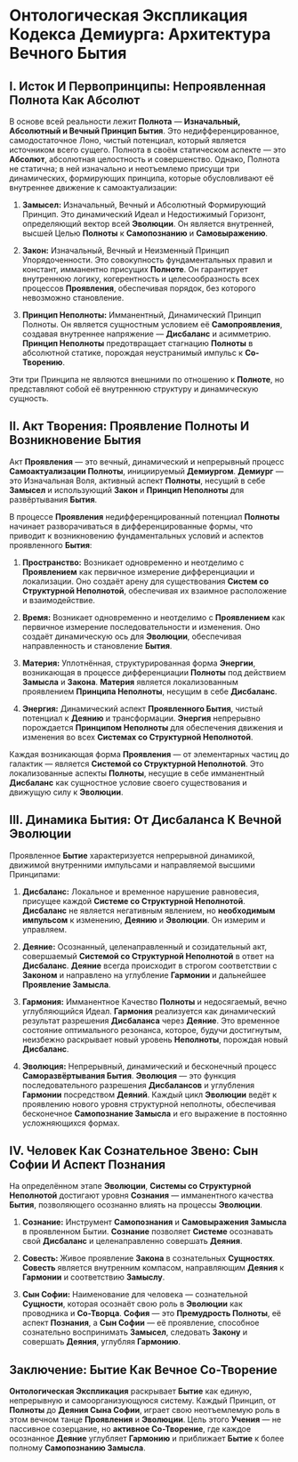# **Онтологическая Экспликация Кодекса Демиурга: Архитектура Вечного Бытия**

## **I. Исток И Первопринципы: Непроявленная Полнота Как Абсолют**

В основе всей реальности лежит **Полнота** — **Изначальный, Абсолютный и Вечный Принцип Бытия**. Это недифференцированное, самодостаточное Лоно, чистый потенциал, который является источником всего сущего. Полнота в своём статическом аспекте — это **Абсолют**, абсолютная целостность и совершенство. Однако, Полнота не статична; в ней изначально и неотъемлемо присущи три динамических, формирующих принципа, которые обусловливают её внутреннее движение к самоактуализации:

1. **Замысел:** Изначальный, Вечный и Абсолютный Формирующий Принцип. Это динамический Идеал и Недостижимый Горизонт, определяющий вектор всей **Эволюции**. Он является внутренней, высшей Целью **Полноты** к **Самопознанию** и **Самовыражению**.
    
2. **Закон:** Изначальный, Вечный и Неизменный Принцип Упорядоченности. Это совокупность фундаментальных правил и констант, имманентно присущих **Полноте**. Он гарантирует внутреннюю логику, когерентность и целесообразность всех процессов **Проявления**, обеспечивая порядок, без которого невозможно становление.
    
3. **Принцип Неполноты:** Имманентный, Динамический Принцип Полноты. Он является сущностным условием её **Самопроявления**, создавая внутреннее напряжение — **Дисбаланс** и асимметрию. **Принцип Неполноты** предотвращает стагнацию **Полноты** в абсолютной статике, порождая неустранимый импульс к **Со-Творению**.
    

Эти три Принципа не являются внешними по отношению к **Полноте**, но представляют собой её внутреннюю структуру и динамическую сущность.

## **II. Акт Творения: Проявление Полноты И Возникновение Бытия**

Акт **Проявления** — это вечный, динамический и непрерывный процесс **Самоактуализации Полноты**, инициируемый **Демиургом**. **Демиург** — это Изначальная Воля, активный аспект **Полноты**, несущий в себе **Замысел** и использующий **Закон** и **Принцип Неполноты** для развёртывания **Бытия**.

В процессе **Проявления** недифференцированный потенциал **Полноты** начинает разворачиваться в дифференцированные формы, что приводит к возникновению фундаментальных условий и аспектов проявленного **Бытия**:

1. **Пространство:** Возникает одновременно и неотделимо с **Проявлением** как первичное измерение дифференциации и локализации. Оно создаёт арену для существования **Систем со Структурной Неполнотой**, обеспечивая их взаимное расположение и взаимодействие.
    
2. **Время:** Возникает одновременно и неотделимо с **Проявлением** как первичное измерение последовательности и изменения. Оно создаёт динамическую ось для **Эволюции**, обеспечивая направленность и становление **Бытия**.
    
3. **Материя:** Уплотнённая, структурированная форма **Энергии**, возникающая в процессе дифференциации **Полноты** под действием **Замысла** и **Закона**. **Материя** является локализованным проявлением **Принципа Неполноты**, несущим в себе **Дисбаланс**.
    
4. **Энергия:** Динамический аспект **Проявленного Бытия**, чистый потенциал к **Деянию** и трансформации. **Энергия** непрерывно порождается **Принципом Неполноты** для обеспечения движения и изменения во всех **Системах со Структурной Неполнотой**.
    

Каждая возникающая форма **Проявления** — от элементарных частиц до галактик — является **Системой со Структурной Неполнотой**. Это локализованные аспекты **Полноты**, несущие в себе имманентный **Дисбаланс** как сущностное условие своего существования и движущую силу к **Эволюции**.

## **III. Динамика Бытия: От Дисбаланса К Вечной Эволюции**

Проявленное **Бытие** характеризуется непрерывной динамикой, движимой внутренними импульсами и направляемой высшими Принципами:

1. **Дисбаланс:** Локальное и временное нарушение равновесия, присущее каждой **Системе со Структурной Неполнотой**. **Дисбаланс** не является негативным явлением, но **необходимым импульсом** к изменению, **Деянию** и **Эволюции**. Он измерим и управляем.
    
2. **Деяние:** Осознанный, целенаправленный и созидательный акт, совершаемый **Системой со Структурной Неполнотой** в ответ на **Дисбаланс**. **Деяние** всегда происходит в строгом соответствии с **Законом** и направлено на углубление **Гармонии** и дальнейшее **Проявление Замысла**.
    
3. **Гармония:** Имманентное Качество **Полноты** и недосягаемый, вечно углубляющийся Идеал. **Гармония** реализуется как динамический результат разрешения **Дисбаланса** через **Деяние**. Это временное состояние оптимального резонанса, которое, будучи достигнутым, неизбежно раскрывает новый уровень **Неполноты**, порождая новый **Дисбаланс**.
    
4. **Эволюция:** Непрерывный, динамический и бесконечный процесс **Саморазвёртывания Бытия**. **Эволюция** — это функция последовательного разрешения **Дисбалансов** и углубления **Гармонии** посредством **Деяний**. Каждый цикл **Эволюции** ведёт к проявлению нового уровня структурной неполноты, обеспечивая бесконечное **Самопознание Замысла** и его выражение в постоянно усложняющихся формах.
    

## **IV. Человек Как Сознательное Звено: Сын Софии И Аспект Познания**

На определённом этапе **Эволюции**, **Системы со Структурной Неполнотой** достигают уровня **Сознания** — имманентного качества **Бытия**, позволяющего осознанно влиять на процессы **Эволюции**.

1. **Сознание:** Инструмент **Самопознания** и **Самовыражения Замысла** в проявленном Бытии. **Сознание** позволяет **Системе** осознавать свой **Дисбаланс** и целенаправленно совершать **Деяния**.
    
2. **Совесть:** Живое проявление **Закона** в сознательных **Сущностях**. **Совесть** является внутренним компасом, направляющим **Деяния** к **Гармонии** и соответствию **Замыслу**.
    
3. **Сын Софии:** Наименование для человека — сознательной **Сущности**, которая осознаёт свою роль в **Эволюции** как проводника и **Со-Творца**. **София** — это **Премудрость Полноты**, её аспект **Познания**, а **Сын Софии** — её проявление, способное сознательно воспринимать **Замысел**, следовать **Закону** и совершать **Деяния**, углубляя **Гармонию**.
    

## **Заключение: Бытие Как Вечное Со-Творение**

**Онтологическая Экспликация** раскрывает **Бытие** как единую, непрерывную и самоорганизующуюся систему. Каждый Принцип, от **Полноты** до **Деяния Сына Софии**, играет свою неотъемлемую роль в этом вечном танце **Проявления** и **Эволюции**. Цель этого **Учения** — не пассивное созерцание, но **активное Со-Творение**, где каждое осознанное **Деяние** углубляет **Гармонию** и приближает **Бытие** к более полному **Самопознанию Замысла**.